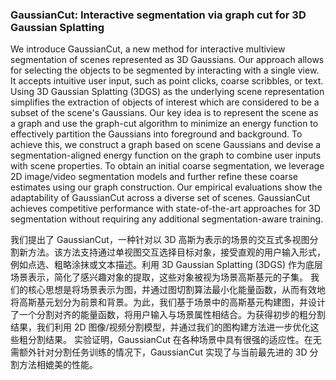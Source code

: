 ### GaussianCut: Interactive segmentation via graph cut for 3D Gaussian Splatting

We introduce GaussianCut, a new method for interactive multiview segmentation of scenes represented as 3D Gaussians. Our approach allows for selecting the objects to be segmented by interacting with a single view. It accepts intuitive user input, such as point clicks, coarse scribbles, or text. Using 3D Gaussian Splatting (3DGS) as the underlying scene representation simplifies the extraction of objects of interest which are considered to be a subset of the scene's Gaussians. Our key idea is to represent the scene as a graph and use the graph-cut algorithm to minimize an energy function to effectively partition the Gaussians into foreground and background. To achieve this, we construct a graph based on scene Gaussians and devise a segmentation-aligned energy function on the graph to combine user inputs with scene properties. To obtain an initial coarse segmentation, we leverage 2D image/video segmentation models and further refine these coarse estimates using our graph construction. Our empirical evaluations show the adaptability of GaussianCut across a diverse set of scenes. GaussianCut achieves competitive performance with state-of-the-art approaches for 3D segmentation without requiring any additional segmentation-aware training.

我们提出了 GaussianCut，一种针对以 3D 高斯为表示的场景的交互式多视图分割新方法。该方法支持通过单视图交互选择目标对象，接受直观的用户输入形式，例如点选、粗略涂抹或文本描述。利用 3D Gaussian Splatting (3DGS) 作为底层场景表示，简化了感兴趣对象的提取，这些对象被视为场景高斯基元的子集。
我们的核心思想是将场景表示为图，并通过图切割算法最小化能量函数，从而有效地将高斯基元划分为前景和背景。为此，我们基于场景中的高斯基元构建图，并设计了一个分割对齐的能量函数，将用户输入与场景属性相结合。为获得初步的粗分割结果，我们利用 2D 图像/视频分割模型，并通过我们的图构建方法进一步优化这些粗分割结果。
实验证明，GaussianCut 在各种场景中具有很强的适应性。在无需额外针对分割任务训练的情况下，GaussianCut 实现了与当前最先进的 3D 分割方法相媲美的性能。
